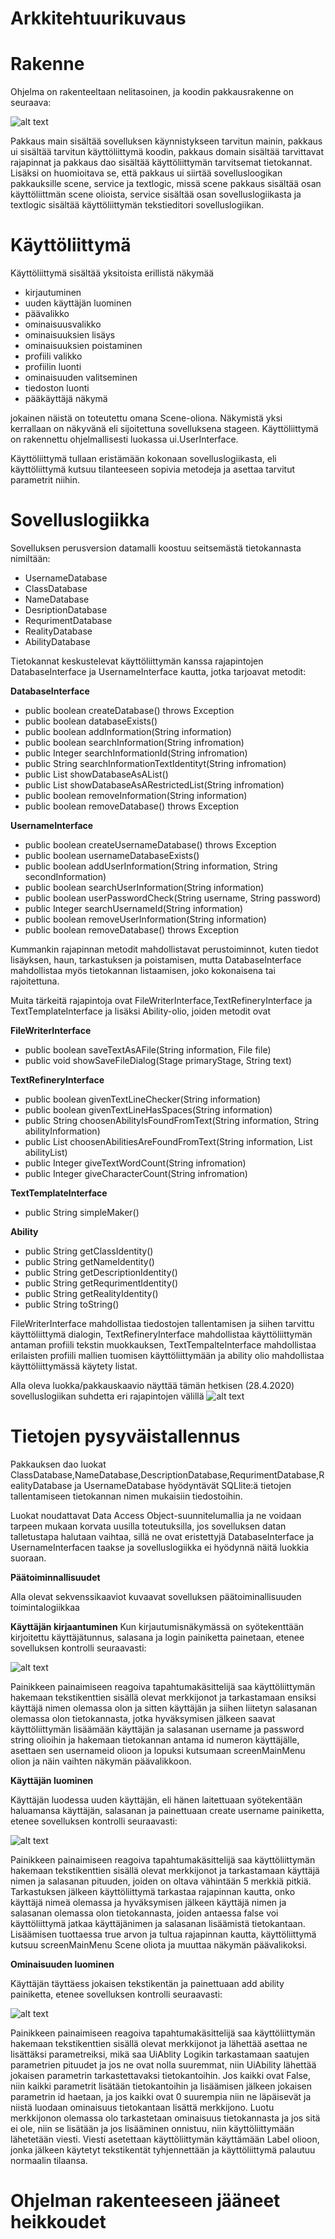 # Arkkitehtuurikuvaus

# Rakenne 

Ohjelma on rakenteeltaan nelitasoinen, ja koodin pakkausrakenne on seuraava:

![alt text](https://github.com/K123AsJ0k1/ot-harjoitustyo/blob/master/dokumentointi/kuvat/Pakkausrakenne.png)

Pakkaus main sisältää sovelluksen käynnistykseen tarvitun mainin, pakkaus ui sisältää tarvitun käyttöliittymä koodin, pakkaus domain sisältää tarvittavat rajapinnat ja pakkaus dao sisältää käyttöliittymän tarvitsemat tietokannat. Lisäksi on huomioitava se, että pakkaus ui siirtää sovellusloogikan pakkauksille scene, service ja textlogic, missä scene pakkaus sisältää osan käyttöliittmän scene olioista, service sisältää osan sovelluslogiikasta ja textlogic sisältää käyttöliittymän tekstieditori sovelluslogiikan.

# Käyttöliittymä

Käyttöliittymä sisältää yksitoista erillistä näkymää 

- kirjautuminen
- uuden käyttäjän luominen
- päävalikko
- ominaisuusvalikko
- ominaisuuksien lisäys
- ominaisuuksien poistaminen
- profiili valikko
- profiilin luonti 
- ominaisuuden valitseminen
- tiedoston luonti
- pääkäyttäjä näkymä

jokainen näistä on toteutettu omana Scene-oliona. Näkymistä yksi kerrallaan on näkyvänä eli sijoitettuna sovelluksena stageen. Käyttöliittymä on rakennettu ohjelmallisesti luokassa ui.UserInterface.

Käyttöliittymä tullaan eristämään kokonaan sovelluslogiikasta, eli käyttöliittymä kutsuu tilanteeseen sopivia metodeja ja asettaa tarvitut parametrit niihin.



# Sovelluslogiikka

Sovelluksen perusversion datamalli koostuu seitsemästä tietokannasta nimiltään:

- UsernameDatabase
- ClassDatabase
- NameDatabase
- DesriptionDatabase
- RequrimentDatabase
- RealityDatabase
- AbilityDatabase

Tietokannat keskustelevat käyttöliittymän kanssa rajapintojen DatabaseInterface ja UsernameInterface kautta, jotka tarjoavat metodit: 

**DatabaseInterface**

- public boolean createDatabase() throws Exception
- public boolean databaseExists()
- public boolean addInformation(String information)
- public boolean searchInformation(String infromation)
- public Integer searchInformationId(String infromation)
- public String searchInformationTextIdentityt(String infromation)
- public List<String> showDatabaseAsAList()
- public List<String> showDatabaseAsARestrictedList(String infromation)
- public boolean removeInformation(String information)
- public boolean removeDatabase() throws Exception
  
**UsernameInterface**

- public boolean createUsernameDatabase() throws Exception
- public boolean usernameDatabaseExists()
- public boolean addUserInformation(String information, String secondInformation)
- public boolean searchUserInformation(String information)
- public boolean userPasswordCheck(String username, String password)
- public Integer searchUsernameId(String information)
- public boolean removeUserInformation(String information)
- public boolean removeDatabase() throws Exception

Kummankin rajapinnan metodit mahdollistavat perustoiminnot, kuten tiedot lisäyksen, haun, tarkastuksen ja poistamisen, mutta DatabaseInterface mahdollistaa myös tietokannan listaamisen, joko kokonaisena tai rajoitettuna.  

Muita tärkeitä rajapintoja ovat FileWriterInterface,TextRefineryInterface ja TextTemplateInterface ja lisäksi Ability-olio, joiden metodit ovat

**FileWriterInterface**

- public boolean saveTextAsAFile(String information, File file)
- public void showSaveFileDialog(Stage primaryStage, String text)

**TextRefineryInterface**

- public boolean givenTextLineChecker(String information)
- public boolean givenTextLineHasSpaces(String information)
- public String choosenAbilityIsFoundFromText(String information, String abilityInformation)
- public List<String> choosenAbilitiesAreFoundFromText(String information, List<String> abilityList)
- public Integer giveTextWordCount(String infromation)
- public Integer giveCharacterCount(String infromation)
  
 **TextTemplateInterface**
 
 - public String simpleMaker()
  
**Ability**

- public String getClassIdentity()
- public String getNameIdentity()
- public String getDescriptionIdentity()
- public String getRequrimentIdentity()
- public String getRealityIdentity()
- public String toString()

FileWriterInterface mahdollistaa tiedostojen tallentamisen ja siihen tarvittu käyttöliittymä dialogin, TextRefineryInterface mahdollistaa käyttöliittymän antaman profiili tekstin muokkauksen, TextTempalteInterface mahdollistaa erilaisten profiili mallien tuomisen käyttöliittymään ja ability olio mahdollistaa käyttöliittymässä käytety listat.

Alla oleva luokka/pakkauskaavio näyttää tämän hetkisen (28.4.2020) sovelluslogiikan suhdetta eri rajapintojen välillä
![alt text](https://github.com/K123AsJ0k1/ot-harjoitustyo/blob/master/dokumentointi/kuvat/Pakkauskaavio.png)

# Tietojen pysyväistallennus

Pakkauksen dao luokat ClassDatabase,NameDatabase,DescriptionDatabase,RequrimentDatabase,RealityDatabase ja UsernameDatabase hyödyntävät SQLlite:ä tietojen tallentamiseen tietokannan nimen mukaisiin tiedostoihin. 

Luokat noudattavat Data Access Object-suunnitelumallia ja ne voidaan tarpeen mukaan korvata uusilla toteutuksilla, jos sovelluksen datan talletustapa halutaan vaihtaa, sillä ne ovat eristettyjä DatabaseInterface ja UsernameInterfacen taakse ja sovelluslogiikka ei hyödynnä näitä luokkia suoraan.

**Päätoiminnallisuudet**

Alla olevat sekvenssikaaviot kuvaavat sovelluksen päätoiminallisuuden toimintalogiikkaa

**Käyttäjän kirjaantuminen**
Kun kirjautumisnäkymässä on syötekenttään kirjoitettu käyttäjätunnus, salasana ja login painiketta painetaan, etenee sovelluksen kontrolli seuraavasti:

![alt text](https://github.com/K123AsJ0k1/ot-harjoitustyo/blob/master/dokumentointi/kuvat/K%C3%A4ytt%C3%A4j%C3%A4n%20kirjautumisen%20sekvenssikaavio.png)

Painikkeen painaimiseen reagoiva tapahtumakäsittelijä saa käyttöliittymän hakemaan tekstikenttien sisällä olevat merkkijonot ja tarkastamaan ensiksi käyttäjä nimen olemassa olon ja sitten käyttäjän ja siihen liitetyn salasanan olemassa olon tietokannasta, jotka hyväksymisen jälkeen saavat käyttöliittymän lisäämään käyttäjän ja salasanan username ja password string olioihin ja hakemaan tietokannan antama id numeron käyttäjälle, asettaen sen usernameid olioon ja lopuksi kutsumaan screenMainMenu olion ja näin vaihten näkymän päävalikkoon.



**Käyttäjän luominen**

Käyttäjän luodessa uuden käyttäjän, eli hänen laitettuaan syötekentään haluamansa käyttäjän, salasanan ja painettuaan create username painiketta, etenee sovelluksen kontrolli seuraavasti: 

![alt text](https://github.com/K123AsJ0k1/ot-harjoitustyo/blob/master/dokumentointi/kuvat/K%C3%A4ytt%C3%A4j%C3%A4nluonnin%20sekvenssikaavio.png)

Painikkeen painaimiseen reagoiva tapahtumakäsittelijä saa käyttöliittymän hakemaan tekstikenttien sisällä olevat merkkijonot ja tarkastamaan käyttäjä nimen ja salasanan pituuden, joiden on oltava vähintään 5 merkkiä pitkiä. Tarkastuksen jälkeen käyttöliittymä tarkastaa rajapinnan kautta, onko käyttäjä nimeä olemassa ja hyväksymisen jälkeen käyttäjä nimen ja salasanan olemassa olon tietokannasta, joiden antaessa false voi käyttöliittymä jatkaa käyttäjänimen ja salasanan lisäämistä tietokantaan. Lisäämisen tuottaessa true arvon ja tultua rajapinnan kautta, käyttöliittymä kutsuu screenMainMenu Scene oliota ja muuttaa näkymän päävalikoksi.

**Ominaisuuden luominen**

Käyttäjän täyttäess jokaisen tekstikentän ja painettuaan add ability painiketta, etenee sovelluksen kontrolli seuraavasti:

![alt text](https://github.com/K123AsJ0k1/ot-harjoitustyo/blob/master/dokumentointi/kuvat/Ominaisuuden%20lis%C3%A4%C3%A4misen%20sekvenssikaavio.png)

Painikkeen painaimiseen reagoiva tapahtumakäsittelijä saa käyttöliittymän hakemaan tekstikenttien sisällä olevat merkkijonot ja lähettää asettaa ne lisättäksi parametreiksi, mikä saa UiAblity Logikin tarkastamaan saatujen parametrien pituudet ja jos ne ovat nolla suuremmat, niin UiAbility lähettää jokaisen parametrin tarkastettavaksi tietokantoihin. Jos kaikki ovat False, niin kaikki parametrit lisätään tietokantoihin ja lisäämisen jälkeen jokaisen parametrin id haetaan, ja jos kaikki ovat 0 suurempia niin ne läpäisevät ja niistä luodaan ominaisuus tietokantaan lisättä merkkijono. Luotu merkkijonon olemassa olo tarkastetaan ominaisuus tietokannasta ja jos sitä ei ole, niin se lisätään ja jos lisääminen onnistuu, niin käyttöliittymään lähetetään viesti. Viesti asetettaan käyttöliittymän käyttämään Label olioon, jonka jälkeen käytetyt tekstikentät tyhjennettään ja käyttöliittymä palautuu normaalin tilaansa. 

# Ohjelman rakenteeseen jääneet heikkoudet
